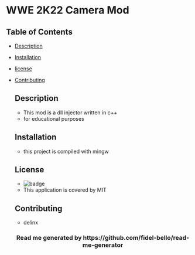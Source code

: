 # WWE 2K22 Camera Mod

## Table of Contents
* [Description](#Description)
* [Installation](#Installation)
* [license](#License)
* [Contributing](#Contributing)

  ## Description
    * This mod is a dll injector written in c++
    * for educational purposes

  ## Installation
    * this project is compiled with mingw

  ## License
    * ![badge](https://img.shields.io/badge/license-MIT-blue)
    * This application is covered by MIT

  ## Contributing
    * delinx

   <h3 align="center"> Read me generated by https://github.com/fidel-bello/read-me-generator </h3>
        

